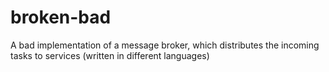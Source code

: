 # broken-bad
A bad implementation of a message broker, which distributes the incoming tasks to services (written in different languages)
